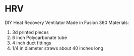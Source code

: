 # HRV
DIY Heat Recovery Ventilator
Made in Fusion 360
Materials:
1. 3d printed pieces
2. 6 inch Polycarbonate tube
3. 4 inch duct fittings
4. 1/4 in diameter straws about 40 inches long
